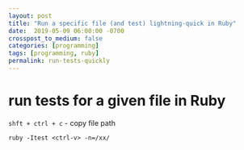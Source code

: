 ```yaml
---
layout: post
title: "Run a specific file (and test) lightning-quick in Ruby"
date:  2019-05-09 06:00:00 -0700
crosspost_to_medium: false
categories: [programming]
tags: [programming, ruby]
permalink: run-tests-quickly
---
```


# run tests for a given file in Ruby

`shft + ctrl + c` - copy file path

`ruby -Itest <ctrl-v> -n=/xx/`
